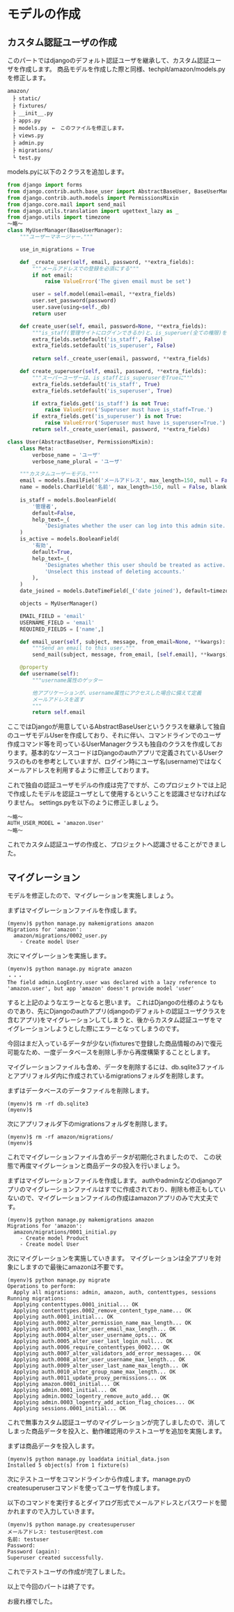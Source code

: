 # モデルの作成

## カスタム認証ユーザの作成
このパートではdjangoのデフォルト認証ユーザを継承して、カスタム認証ユーザを作成します。
商品モデルを作成した際と同様、techpit/amazon/models.pyを修正します。

```
amazon/
　├ static/
　├ fixtures/
　├ __init__.py
　├ apps.py
　├ models.py　←　このファイルを修正します。
　├ views.py　
　├ admin.py
　├ migrations/
　└ test.py
```

models.pyに以下の２クラスを追加します。
```py
from django import forms
from django.contrib.auth.base_user import AbstractBaseUser, BaseUserManager
from django.contrib.auth.models import PermissionsMixin
from django.core.mail import send_mail
from django.utils.translation import ugettext_lazy as _ 
from django.utils import timezone
〜略〜
class MyUserManager(BaseUserManager):
    """ユーザーマネージャー."""

    use_in_migrations = True

    def _create_user(self, email, password, **extra_fields):
        """メールアドレスでの登録を必須にする"""
        if not email:
            raise ValueError('The given email must be set')

        user = self.model(email=email, **extra_fields)
        user.set_password(password)
        user.save(using=self._db)
        return user

    def create_user(self, email, password=None, **extra_fields):
        """is_staff(管理サイトにログインできるか)と、is_superuer(全ての権限)をFalseに"""
        extra_fields.setdefault('is_staff', False)
        extra_fields.setdefault('is_superuser', False)
        
        return self._create_user(email, password, **extra_fields)

    def create_superuser(self, email, password, **extra_fields):
        """スーパーユーザーは、is_staffとis_superuserをTrueに"""
        extra_fields.setdefault('is_staff', True)
        extra_fields.setdefault('is_superuser', True)

        if extra_fields.get('is_staff') is not True:
            raise ValueError('Superuser must have is_staff=True.')
        if extra_fields.get('is_superuser') is not True:
            raise ValueError('Superuser must have is_superuser=True.')
        return self._create_user(email, password, **extra_fields)

class User(AbstractBaseUser, PermissionsMixin):
    class Meta:
        verbose_name = 'ユーザ'
        verbose_name_plural = 'ユーザ'

    """カスタムユーザーモデル."""
    email = models.EmailField('メールアドレス', max_length=150, null = False, blank=False, unique = True)
    name = models.CharField('名前', max_length=150, null = False, blank=False)
    
    is_staff = models.BooleanField(
        '管理者',
        default=False,
        help_text=_(
            'Designates whether the user can log into this admin site.'),
    )
    is_active = models.BooleanField(
        '有効',
        default=True,
        help_text=_(
            'Designates whether this user should be treated as active. '
            'Unselect this instead of deleting accounts.'
        ),
    )
    date_joined = models.DateTimeField(_('date joined'), default=timezone.now)

    objects = MyUserManager()

    EMAIL_FIELD = 'email'
    USERNAME_FIELD = 'email'
    REQUIRED_FIELDS = ['name',]

    def email_user(self, subject, message, from_email=None, **kwargs):
        """Send an email to this user."""
        send_mail(subject, message, from_email, [self.email], **kwargs)

    @property
    def username(self):
        """username属性のゲッター

        他アプリケーションが、username属性にアクセスした場合に備えて定義
        メールアドレスを返す
        """
        return self.email

```

ここではDjangoが用意しているAbstractBaseUserというクラスを継承して独自のユーザモデルUserを作成しており、それに伴い、コマンドラインでのユーザ作成コマンド等を司っているUserManagerクラスも独自のクラスを作成しております。基本的なソースコードはDjangoのauthアプリで定義されているUserクラスのものを参考としていますが、ログイン時にユーザ名(username)ではなくメールアドレスを利用するように修正しております。

これで独自の認証ユーザモデルの作成は完了ですが、このプロジェクトでは上記で作成したモデルを認証ユーザとして使用するということを認識させなければなりません。
settings.pyを以下のように修正しましょう。

```
〜略〜
AUTH_USER_MODEL = 'amazon.User'
〜略〜
```
これでカスタム認証ユーザの作成と、プロジェクトへ認識させることができました。


## マイグレーション
モデルを修正したので、マイグレーションを実施しましょう。

まずはマイグレーションファイルを作成します。
```
(myenv)$ python manage.py makemigrations amazon
Migrations for 'amazon':
  amazon/migrations/0002_user.py
    - Create model User
```

次にマイグレーションを実施します。
```
(myenv)$ python manage.py migrate amazon
・・・
The field admin.LogEntry.user was declared with a lazy reference to 'amazon.user', but app 'amazon' doesn't provide model 'user'
```

すると上記のようなエラーとなると思います。
これはDjangoの仕様のようなものであり、先にDjangoのauthアプリ(djangoのデフォルトの認証ユーザクラスを含むアプリ)をマイグレーションしてしまうと、後からカスタム認証ユーザをマイグレーションしようとした際にエラーとなってしまうのです。

今回はまだ入っているデータが少ない(fixturesで登録した商品情報のみ)で復元可能なため、一度データベースを削除し手から再度構築することとします。

マイグレーションファイルも含め、データを削除するには、db.sqlite3ファイルとアプリフォルダ内に作成されているmigrationsフォルダを削除します。


まずはデータベースのデータファイルを削除します。
```shell
(myenv)$ rm -rf db.sqlite3
(myenv)$
```
次にアプリフォルダ下のmigrationsフォルダを削除します。
```shell
(myenv)$ rm -rf amazon/migrations/
(myenv)$
```

これでマイグレーションファイル含めデータが初期化されましたので、
この状態で再度マイグレーションと商品データの投入を行いましょう。

まずはマイグレーションファイルを作成します。
authやadminなどのdjangoアプリのマイグレーションファイルはすでに作成されており、削除も修正もしていないので、マイグレーションファイルの作成はamazonアプリのみで大丈夫です。
```
(myenv)$ python manage.py makemigrations amazon
Migrations for 'amazon':
  amazon/migrations/0001_initial.py
    - Create model Product
    - Create model User
```

次にマイグレーションを実施していきます。
マイグレーションは全アプリを対象にしますので最後にamazonは不要です。
```
(myenv)$ python manage.py migrate
Operations to perform:
  Apply all migrations: admin, amazon, auth, contenttypes, sessions
Running migrations:
  Applying contenttypes.0001_initial... OK
  Applying contenttypes.0002_remove_content_type_name... OK
  Applying auth.0001_initial... OK
  Applying auth.0002_alter_permission_name_max_length... OK
  Applying auth.0003_alter_user_email_max_length... OK
  Applying auth.0004_alter_user_username_opts... OK
  Applying auth.0005_alter_user_last_login_null... OK
  Applying auth.0006_require_contenttypes_0002... OK
  Applying auth.0007_alter_validators_add_error_messages... OK
  Applying auth.0008_alter_user_username_max_length... OK
  Applying auth.0009_alter_user_last_name_max_length... OK
  Applying auth.0010_alter_group_name_max_length... OK
  Applying auth.0011_update_proxy_permissions... OK
  Applying amazon.0001_initial... OK
  Applying admin.0001_initial... OK
  Applying admin.0002_logentry_remove_auto_add... OK
  Applying admin.0003_logentry_add_action_flag_choices... OK
  Applying sessions.0001_initial... OK
  ```

これで無事カスタム認証ユーザのマイグレーションが完了しましたので、消してしまった商品データを投入と、動作確認用のテストユーザを追加を実施します。

まずは商品データを投入します。
```shell
(myenv)$ python manage.py loaddata initial_data.json
Installed 5 object(s) from 1 fixture(s)
```

次にテストユーザをコマンドラインから作成します。manage.pyのcreatesuperuserコマンドを使ってユーザを作成します。

以下のコマンドを実行するとダイアログ形式でメールアドレスとパスワードを聞かれますので入力していきます。
```
(myenv)$ python manage.py createsuperuser
メールアドレス: testuser@test.com
名前: testuser
Password: 
Password (again): 
Superuser created successfully.
```

これでテストユーザの作成が完了しました。

以上で今回のパートは終了です。

お疲れ様でした。





